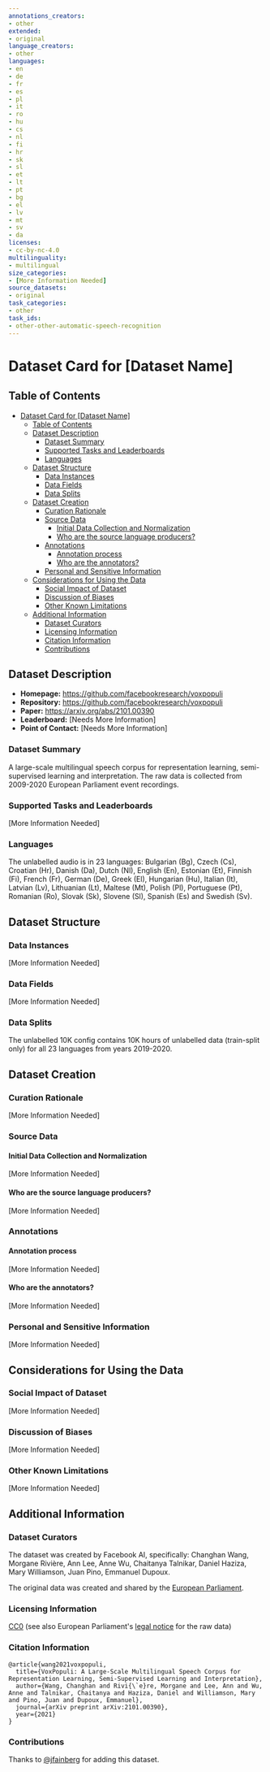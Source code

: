 ```yaml
---
annotations_creators:
- other
extended:
- original
language_creators:
- other
languages:
- en
- de
- fr
- es
- pl
- it
- ro
- hu
- cs
- nl
- fi
- hr
- sk
- sl
- et
- lt
- pt
- bg
- el
- lv
- mt
- sv
- da
licenses:
- cc-by-nc-4.0
multilinguality:
- multilingual
size_categories:
- [More Information Needed]
source_datasets:
- original
task_categories:
- other
task_ids:
- other-other-automatic-speech-recognition
---
```


# Dataset Card for [Dataset Name]

## Table of Contents
- [Dataset Card for [Dataset Name]](#dataset-card-for-dataset-name)
  - [Table of Contents](#table-of-contents)
  - [Dataset Description](#dataset-description)
    - [Dataset Summary](#dataset-summary)
    - [Supported Tasks and Leaderboards](#supported-tasks-and-leaderboards)
    - [Languages](#languages)
  - [Dataset Structure](#dataset-structure)
    - [Data Instances](#data-instances)
    - [Data Fields](#data-fields)
    - [Data Splits](#data-splits)
  - [Dataset Creation](#dataset-creation)
    - [Curation Rationale](#curation-rationale)
    - [Source Data](#source-data)
      - [Initial Data Collection and Normalization](#initial-data-collection-and-normalization)
      - [Who are the source language producers?](#who-are-the-source-language-producers)
    - [Annotations](#annotations)
      - [Annotation process](#annotation-process)
      - [Who are the annotators?](#who-are-the-annotators)
    - [Personal and Sensitive Information](#personal-and-sensitive-information)
  - [Considerations for Using the Data](#considerations-for-using-the-data)
    - [Social Impact of Dataset](#social-impact-of-dataset)
    - [Discussion of Biases](#discussion-of-biases)
    - [Other Known Limitations](#other-known-limitations)
  - [Additional Information](#additional-information)
    - [Dataset Curators](#dataset-curators)
    - [Licensing Information](#licensing-information)
    - [Citation Information](#citation-information)
    - [Contributions](#contributions)

## Dataset Description

- **Homepage:** https://github.com/facebookresearch/voxpopuli
- **Repository:** https://github.com/facebookresearch/voxpopuli
- **Paper:** https://arxiv.org/abs/2101.00390
- **Leaderboard:** [Needs More Information]
- **Point of Contact:** [Needs More Information]

### Dataset Summary

A large-scale multilingual speech corpus for representation learning, semi-supervised learning and interpretation. The raw data is collected from 2009-2020 European Parliament event recordings.

### Supported Tasks and Leaderboards

[More Information Needed]

### Languages

The unlabelled audio is in 23 languages: Bulgarian (Bg), Czech (Cs), Croatian (Hr), Danish (Da), Dutch (Nl), English (En), Estonian (Et), Finnish (Fi), French (Fr), German (De), Greek (El), Hungarian (Hu), Italian (It), Latvian (Lv), Lithuanian (Lt), Maltese (Mt), Polish (Pl), Portuguese (Pt), Romanian (Ro), Slovak (Sk), Slovene (Sl), Spanish (Es) and Swedish (Sv).

## Dataset Structure

### Data Instances

[More Information Needed]

### Data Fields

[More Information Needed]

### Data Splits

The unlabelled 10K config contains 10K hours of unlabelled data (train-split only) for all 23 languages from years 2019-2020.

## Dataset Creation

### Curation Rationale

[More Information Needed]

### Source Data

#### Initial Data Collection and Normalization

[More Information Needed]

#### Who are the source language producers?

[More Information Needed]

### Annotations

#### Annotation process

[More Information Needed]

#### Who are the annotators?

[More Information Needed]

### Personal and Sensitive Information

[More Information Needed]

## Considerations for Using the Data

### Social Impact of Dataset

[More Information Needed]

### Discussion of Biases

[More Information Needed]

### Other Known Limitations

[More Information Needed]

## Additional Information

### Dataset Curators

The dataset was created by Facebook AI, specifically: Changhan Wang, Morgane Rivière, Ann Lee, Anne Wu, Chaitanya Talnikar, Daniel Haziza, Mary Williamson, Juan Pino, Emmanuel Dupoux.

The original data was created and shared by the [European Parliament](https://multimedia.europarl.europa.eu/en/home).

### Licensing Information

[CC0](https://creativecommons.org/share-your-work/public-domain/cc0/) (see also European Parliament's [legal notice](https://www.europarl.europa.eu/legal-notice/en/) for the raw data)

### Citation Information
```
@article{wang2021voxpopuli,
  title={VoxPopuli: A Large-Scale Multilingual Speech Corpus for Representation Learning, Semi-Supervised Learning and Interpretation},
  author={Wang, Changhan and Rivi{\`e}re, Morgane and Lee, Ann and Wu, Anne and Talnikar, Chaitanya and Haziza, Daniel and Williamson, Mary and Pino, Juan and Dupoux, Emmanuel},
  journal={arXiv preprint arXiv:2101.00390},
  year={2021}
}
```

### Contributions

Thanks to [@jfainberg](https://github.com/jfainberg) for adding this dataset.
